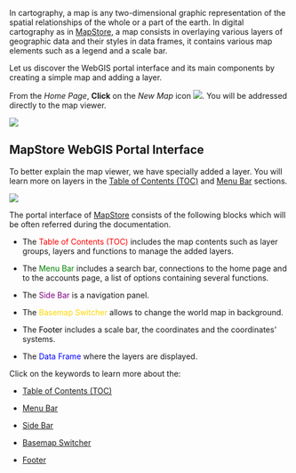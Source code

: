 In cartography, a map is any two-dimensional graphic representation of the spatial relationships of the whole or a part of the earth. In digital cartography as in [MapStore](https://mapstore.geo-solutions.it/mapstore/#/), a map consists in overlaying various layers of geographic data and their styles in data frames, it contains various map elements such as a legend and a scale bar.

Let us discover the WebGIS portal interface and its main components by creating a simple map and adding a layer.

From the *Home Page*, **Click** on the *New Map* icon <img src="../img/new-map-icon.jpg" style="max-width:20px;" />. You will be addressed directly to the map viewer.

<img src="../img/map-viewer.jpg" style="max-width:700px;" />


MapStore WebGIS Portal Interface
--------------------------------
To better explain the map viewer, we have specially added a layer. You will learn more on layers in the [Table of Contents (TOC)](toc.md) and [Menu Bar](menu-bar) sections.

<img src="../img/gui.jpg" style="max-width:700px;" />

The portal interface of [MapStore](https://mapstore.geo-solutions.it/mapstore/#/)  consists of the following blocks which will be often referred during the documentation.

* The <span style="color:red">Table of Contents (TOC)</span> includes the map contents such as layer groups, layers and functions to manage the added layers.

* The <span style="color: green">Menu Bar</span> includes a search bar, connections to the home page and to the accounts page, a list of options containing several functions.

* The <span style="color:purple">Side Bar</span> is a navigation panel.

* The <span style="color:gold">Basemap Switcher</span> allows to change the world map in background.

* The <span style="color:black">Footer</span> includes a scale bar, the coordinates and the coordinates' systems.

* The <span style="color:blue">Data Frame</span> where the layers are displayed.

Click on the keywords to learn more about the:

* [Table of Contents (TOC)](toc.md)

* [Menu Bar](menu-bar.md)

* [Side Bar](side-bar.md)

* [Basemap Switcher](basemap.md)

* [Footer](footer.md)
